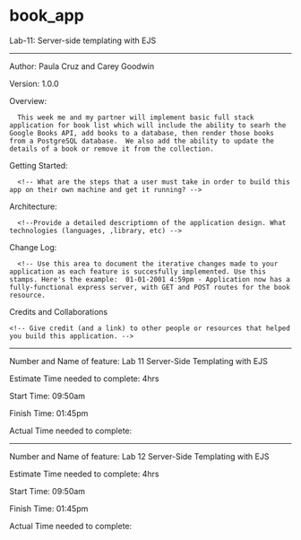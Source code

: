 # book_app
Lab-11: Server-side templating with EJS


--------------------------------------------------------------------

Author:  Paula Cruz and Carey Goodwin 

Version: 1.0.0

Overview: 
      
      This week me and my partner will implement basic full stack application for book list which will include the ability to searh the Google Books API, add books to a database, then render those books from a PostgreSQL database.  We also add the ability to update the details of a book or remove it from the collection. 


Getting Started: 

      <!-- What are the steps that a user must take in order to build this app on their own machine and get it running? -->
 

Architecture:  

      <!--Provide a detailed descriptiomn of the application design. What technologies (languages, ,library, etc) -->


Change Log: 

      <!-- Use this area to document the iterative changes made to your application as each feature is succesfully implemented. Use this stamps. Here's the example:  01-01-2001 4:59pm - Application now has a fully-functional express server, with GET and POST routes for the book resource.

Credits and Collaborations

    <!-- Give credit (and a link) to other people or resources that helped you build this application. -->

------------------------------------------------------------------------------------------------------------------------------------------

Number and Name of feature:    Lab 11 Server-Side Templating with EJS

Estimate Time needed to complete: 4hrs

Start Time: 09:50am

Finish Time: 01:45pm

Actual Time needed to complete:

------------------------------------------------------------------------------------------------------------------------------------------

Number and Name of feature:   Lab 12 Server-Side Templating with EJS

Estimate Time needed to complete: 4hrs

Start Time: 09:50am

Finish Time: 01:45pm

Actual Time needed to complete:

